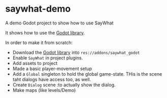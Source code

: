 # saywhat-demo

A demo Godot project to show how to use SayWhat

It shows how to use the [Godot library](https://github.com/nathanhoad/saywhat_godot).

In order to make it from scratch:

- Download the [Godot library](https://github.com/nathanhoad/saywhat_godot) into `res://addons/saywhat_godot`
- Enable `SayWhat` in project plugins.
- Add assets to project
- Made a basic player-movement setup 
- Add a `Global` singleton to hold the global game-state. THis is the scene taht dialogs have access too, as well.
- Create `Dialog` scene :to actually show the dialog.
- Make maps (like levels/Demo)
